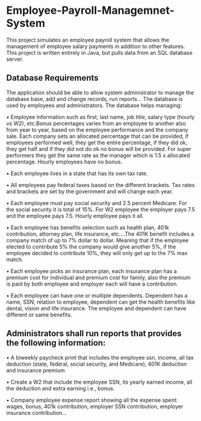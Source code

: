 # Employee-Payroll-Managemnet-System
This project simulates an employee payroll system that allows the management of employee salary payments in addition to other features.  This project is written entirely in Java, but pulls data from an SQL database server.

## Database Requirements
The application should be able to allow system administrator to manage the database base, add and change records, run reports…
The database is used by employees and administrators. The database helps managing:

•	Employee information such as first, last name, job title, salary type (hourly vs W2), etc.Bonus percentages varies from an employee to another also from year to year, based on the employee performance and the company sale. Each company sets an allocated percentage that can be provided, if employees performed well, they get the entire percentage, if they did ok, they get half and if they did not do ok no bonus will be provided. For super performers they get the same rate as the manager which is 1.5 x allocated percentage. Hourly employees have no bonus.

•	Each employee lives in a state that has its own tax rate.

•	All employees pay federal taxes based on the different brackets. Tax rates and brackets are set by the government and will change each year.

•	Each employee must pay social security and 2.5 percent Medicare. For the social security it is total of 15%. For W2 employee the employer pays 7.5 and the employee pays 7.5. Hourly employee pays it all.

•	Each employee has benefits selection such as health plan, 401k contribution, attorney plan, life insurance, etc.…The 401K benefit includes a company match of up to 7% dollar to dollar. Meaning that if the employee elected to contribute 5% the company would give another 5%, if the employee decided to contribute 10%, they will only get up to the 7% max match.

•	Each employee picks an insurance plan, each insurance plan has a premium cost for individual and premium cost for family, also the premium is paid by both employee and employer each will have a contribution.

•	Each employee can have one or multiple dependents. Dependent has a name, SSN, relation to employee, dependent can get the health benefits like dental, vision and life insurance. The employee and dependent can have different or same benefits.


## Administrators shall run reports that provides the following information:
•	A biweekly paycheck print that includes the employee ssn, income, all tax deduction (state, federal, social security, and Medicare), 401K deduction and insurance premium

•	Create a W2 that include the employee SSN, its yearly earned income, all the deduction and extra earning i.e., bonus.

•	Company employee expense report showing all the expense spent: wages, bonus, 401k contribution, employer SSN contribution, employer insurance contribution…

